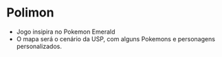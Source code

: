 # Polimon

- Jogo insipira no Pokemon Emerald
- O mapa será o cenário da USP, com alguns Pokemons e personagens personalizados.